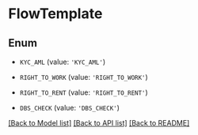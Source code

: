 # FlowTemplate


## Enum

* `KYC_AML` (value: `'KYC_AML'`)

* `RIGHT_TO_WORK` (value: `'RIGHT_TO_WORK'`)

* `RIGHT_TO_RENT` (value: `'RIGHT_TO_RENT'`)

* `DBS_CHECK` (value: `'DBS_CHECK'`)

[[Back to Model list]](../README.md#documentation-for-models) [[Back to API list]](../README.md#documentation-for-api-endpoints) [[Back to README]](../README.md)


